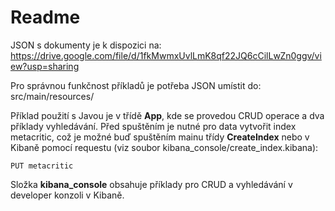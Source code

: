 # Readme

JSON s dokumenty je k dispozici na: https://drive.google.com/file/d/1fkMwmxUvlLmK8qf22JQ6cCilLwZn0ggv/view?usp=sharing

Pro správnou funkčnost příkladů je potřeba JSON umístit do: src/main/resources/

Příklad použití s Javou je v třídě **App**, kde se provedou CRUD operace a dva příklady vyhledávání. Před spuštěním je nutné pro data
vytvořit index metacritic, což je možné buď spuštěním mainu třídy **CreateIndex**
nebo v Kibaně pomocí requestu (viz soubor kibana_console/create_index.kibana):

`PUT metacritic`

Složka **kibana_console** obsahuje příklady pro CRUD a vyhledávání v developer konzoli v Kibaně.
